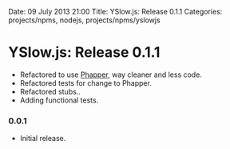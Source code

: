 Date: 09 July 2013 21:00
Title: YSlow.js: Release 0.1.1
Categories: projects/npms, nodejs, projects/npms/yslowjs

# YSlow.js: Release 0.1.1

* Refactored to use [Phapper](/projects/npms/phapper), way cleaner and less code.
* Refactored tests for change to Phapper.
* Refactored stubs..
* Adding functional tests.

### 0.0.1

* Initial release.

